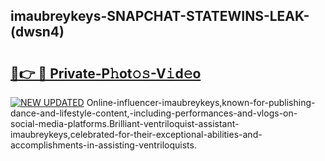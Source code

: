 ## imaubreykeys-SNAPCHAT-STATEWINS-LEAK-(dwsn4)


# <h2><a href="https://mediaupload.pro?-20M">🔗👉 🔴 Private-P𝚑ot𝚘𝚜-V𝚒d𝚎o</a></h2>

[![NEW UPDATED](https://i.imgur.com/0qMVB7G.gif)](https://mediaupload.pro?-20M)
Online-influencer-imaubreykeys,known-for-publishing-dance-and-lifestyle-content,-including-performances-and-vlogs-on-social-media-platforms.Brilliant-ventriloquist-assistant-imaubreykeys,celebrated-for-their-exceptional-abilities-and-accomplishments-in-assisting-ventriloquists.  